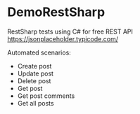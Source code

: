 # DemoRestSharp

RestSharp tests using C# for free REST API https://jsonplaceholder.typicode.com/

Automated scenarios:
- Create post
- Update post
- Delete post
- Get post
- Get post comments
- Get all posts
